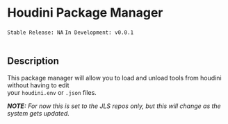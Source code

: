 # Houdini Package Manager

`Stable Release: NA`
`In Development: v0.0.1`
<br><br>

## Description
This package manager will allow you to load and unload tools from houdini without having to edit <br>your `houdini.env` or `.json` files.

***NOTE:*** *For now this is set to the JLS repos only, but this will change as the system gets updated.*